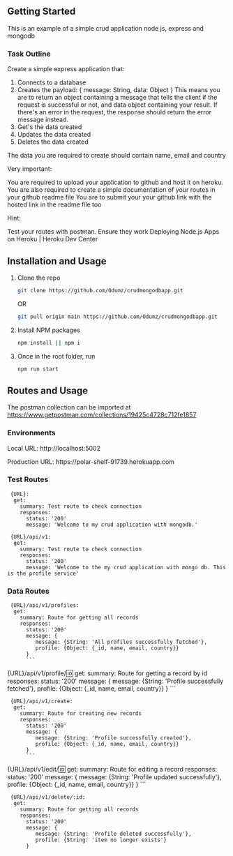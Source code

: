 <!-- GETTING STARTED -->
## Getting Started

This is an example of a simple crud application node js, express and mongodb

### Task Outline

Create a simple express application that:
1. Connects to a database
2. Creates the payload: 
{ message: String, data: Object }
This means you are to return an object containing a message that tells the client if the request is successful or not, and data object containing your result.
If there's an error in the request, the response should return the error message instead.
3. Get's the data created
4. Updates the data created
5. Deletes the data created

The data you are required to create should contain name, email and country

Very important:

You are required to upload your application to github and host it on heroku.
You are also required to create a simple documentation of your routes in your github readme file
You are to submit your your github link with the hosted link in the readme file too
 

Hint:

Test your routes with postman. Ensure they work
Deploying Node.js Apps on Heroku | Heroku Dev Center

## Installation and Usage

1. Clone the repo
   ```sh
   git clone https://github.com/Odumz/crudmongodbapp.git
   ```
   OR
   ```sh
   git pull origin main https://github.com/Odumz/crudmongodbapp.git
   ```
2. Install NPM packages
   ```sh
   npm install || npm i
   ```
3. Once in the root folder, run
   ```sh
   npm run start
   ```

## Routes and Usage

The postman collection can be imported at https://www.getpostman.com/collections/19425c4728c712fe1857

### Environments
<p>Local URL: http://localhost:5002</p>
<p></p>Production URL: https://polar-shelf-91739.herokuapp.com</p>

### Test Routes
```
 {URL}:
  get:
    summary: Test route to check connection
    responses:
      status: '200'
      message: 'Welcome to my crud application with mongodb.'
```

```
 {URL}/api/v1:
  get:
    summary: Test route to check connection
    responses:
      status: '200'
      message: 'Welcome to the my crud application with mongo db. This is the profile service'
```

### Data Routes
```
 {URL}/api/v1/profiles:
  get:
    summary: Route for getting all records
    responses:
      status: '200'
      message: {
         message: {String: 'All profiles successfully fetched'},
         profile: {Object: {_id, name, email, country}}
      }
      ```

```
 {URL}/api/v1/profile/:id:
  get:
    summary: Route for getting a record by id
    responses:
      status: '200'
      message: {
         message: {String: 'Profile successfully fetched'},
         profile: {Object: {_id, name, email, country}}
      }
      ```

```
 {URL}/api/v1/create:
  get:
    summary: Route for creating new records
    responses:
      status: '200'
      message: {
         message: {String: 'Profile successfully created'},
         profile: {Object: {_id, name, email, country}}
      }
      ```

```
 {URL}/api/v1/edit/:id:
  get:
    summary: Route for editing a record
    responses:
      status: '200'
      message: {
         message: {String: 'Profile updated successfully'},
         profile: {Object: {_id, name, email, country}}
      }
      ```

```
 {URL}/api/v1/delete/:id:
  get:
    summary: Route for getting all records
    responses:
      status: '200'
      message: {
         message: {String: 'Profile deleted successfully'},
         profile: {String: 'item no longer exists'}
      }
```
